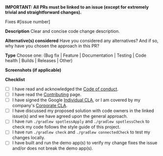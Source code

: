 **IMPORTANT: All PRs must be linked to an issue (except for extremely trivial and straightforward changes).**

Fixes #[issue number]

**Description**
Clear and concise code change description. 

**Alternative(s) considered**
Have you considered any alternatives? And if so, why have you chosen the approach in this PR?

**Type**
Choose one: (Bug fix | Feature | Documentation | Testing | Code health | Builds | Releases | Other)

**Screenshots (if applicable)**

**Checklist**
- [ ] I have read and acknowledged the [Code of conduct](https://github.com/google/android-fhir/blob/master/docs/CODE_OF_CONDUCT.md).
- [ ] I have read the [Contributing](https://github.com/google/android-fhir/wiki/Contributing) page.
- [ ] I have signed the Google [Individual CLA](https://cla.developers.google.com/about/google-individual), or I am covered by my company's [Corporate CLA](https://cla.developers.google.com/about/google-corporate ).
- [ ] I have discussed my proposed solution with code owners in the linked issue(s) and we have agreed upon the general approach.
- [ ] I have run `./gradlew spotlessApply` and `./gradlew spotlessCheck` to check my code follows the style guide of this project.
- [ ] I have run `./gradlew check` and `./gradlew connectedCheck` to test my changes locally.
- [ ] I have built and run the demo app(s) to verify my change fixes the issue and/or does not break the demo app(s).
